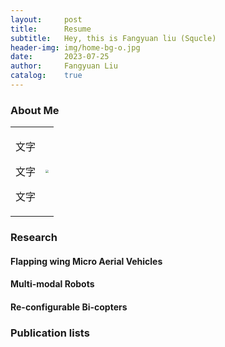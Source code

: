 ```yaml
---
layout:     post
title:      Resume
subtitle:   Hey, this is Fangyuan liu (Squcle)
header-img: img/home-bg-o.jpg
date:       2023-07-25
author:     Fangyuan Liu
catalog:    true
---
```


### About Me
<div align="center">
<table rules="none">
<tr>
<td>
<p>文字</p>
<p>文字</p>
<p>文字</p>
</td>
<td>
<img src="https://github.com/fangyuanleo/fangyuanleo.github.io/blob/master/img/图像2022-7-5%2009.13.jpeg" style="zoom:30%"/>
</td>
</tr>
</table>    
</div>


### Research
#### Flapping wing Micro Aerial Vehicles

#### Multi-modal Robots

#### Re-configurable Bi-copters

### Publication lists

